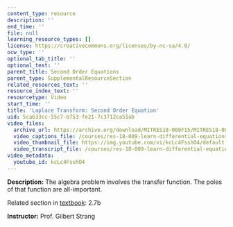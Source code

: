 ```yaml
---
content_type: resource
description: ''
end_time: ''
file: null
learning_resource_types: []
license: https://creativecommons.org/licenses/by-nc-sa/4.0/
ocw_type: ''
optional_tab_title: ''
optional_text: ''
parent_title: Second Order Equations
parent_type: SupplementalResourceSection
related_resources_text: ''
resource_index_text: ''
resourcetype: Video
start_time: ''
title: 'Laplace Transform: Second Order Equation'
uid: 5ca633cc-55c7-b753-fe21-7c3712ca51ab
video_files:
  archive_url: https://archive.org/download/MITRES18-009F15/MITRES18-009F15_2_7b_LaplaceSecondOrder_300k.mp4
  video_captions_file: /courses/res-18-009-learn-differential-equations-up-close-with-gilbert-strang-and-cleve-moler-fall-2015/c6548c7442e4543ca811bb5186335fb6_kcLc4FsshO4.vtt
  video_thumbnail_file: https://img.youtube.com/vi/kcLc4FsshO4/default.jpg
  video_transcript_file: /courses/res-18-009-learn-differential-equations-up-close-with-gilbert-strang-and-cleve-moler-fall-2015/b5b9843318c106661a2639c77bccc6b7_kcLc4FsshO4.pdf
video_metadata:
  youtube_id: kcLc4FsshO4
---
```


**Description:** The algebra problem involves the transfer function. The poles of that function are all-important.

Related section in [textbook](http://www-math.mit.edu/~gs/dela/): 2.7b

**Instructor:** Prof. Gilbert Strang

